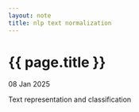 ```yaml
---
layout: note
title: nlp text normalization
---
```


{{ page.title }}
================

<p class="meta">08 Jan 2025</p>

Text representation and classification
